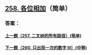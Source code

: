 ## [258. 各位相加](https://leetcode-cn.com/problems/add-digits/)（简单）





### 答案：



#### [上一题（257. 二叉树的所有路径）(简单)](https://github.com/sdwwld/leetCode/blob/master/src/main/java/com/wld/java/leetcode/leetCode0257.md)

#### [下一题（260. 只出现一次的数字 III）(中等)](https://github.com/sdwwld/leetCode/blob/master/src/main/java/com/wld/java/leetcode/leetCode0260.md)